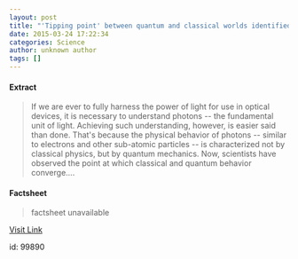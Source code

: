 ```yaml
---
layout: post
title: "'Tipping point' between quantum and classical worlds identified"
date: 2015-03-24 17:22:34
categories: Science
author: unknown author
tags: []
---
```



#### Extract
>If we are ever to fully harness the power of light for use in optical devices, it is necessary to understand photons -- the fundamental unit of light. Achieving such understanding, however, is easier said than done. That's because the physical behavior of photons -- similar to electrons and other sub-atomic particles -- is characterized not by classical physics, but by quantum mechanics. Now, scientists have observed the point at which classical and quantum behavior converge....

#### Factsheet
>factsheet unavailable

[Visit Link](http://feeds.sciencedaily.com/~r/sciencedaily/~3/JltXEwGVuJs/150324132234.htm)

id:   99890
